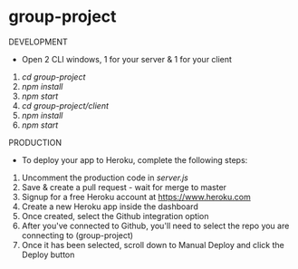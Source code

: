 # group-project

DEVELOPMENT
* Open 2 CLI windows, 1 for your server & 1 for your client
1. *cd group-project*
2. *npm install* 
3. *npm start*
4. *cd group-project/client*
5. *npm install*
6. *npm start*

PRODUCTION
* To deploy your app to Heroku, complete the following steps:
1. Uncomment the production code in *server.js*
2. Save & create a pull request - wait for merge to master
3. Signup for a free Heroku account at https://www.heroku.com
4. Create a new Heroku app inside the dashboard
5. Once created, select the Github integration option
6. After you've connected to Github, you'll need to select the repo you are connecting to (group-project)
7. Once it has been selected, scroll down to Manual Deploy and click the Deploy button

